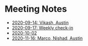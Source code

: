 # Meeting Notes
* [2020-09-14: Vikash, Austin](meeting-2020-09-14.md)
* [2020-09-17: Weekly check-in](meeting-2020-09-17.md)
* [2020-10-02](meeeting-2020-10-02.md)
* [2020-11-16: Marco, Nishad, Austin](2020-11-16.md)

